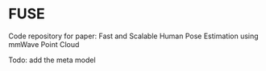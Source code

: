 # FUSE
Code repository for paper: Fast and Scalable Human Pose Estimation using mmWave Point Cloud

Todo: add the meta model

